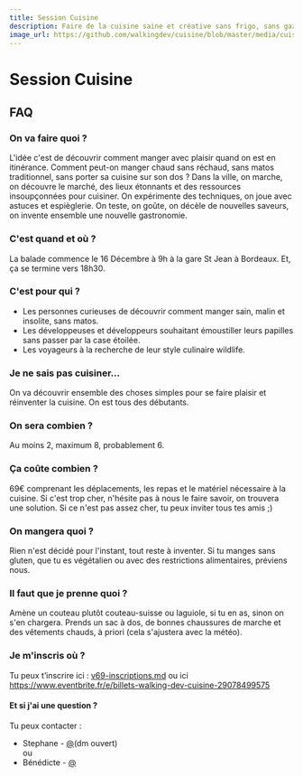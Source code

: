 ```yaml
---
title: Session Cuisine 
description: Faire de la cuisine saine et créative sans frigo, sans gazinière et sans cuisine .
image_url: https://github.com/walkingdev/cuisine/blob/master/media/cuisine.png?raw=true
---
```


# Session Cuisine 

## FAQ

### On va faire quoi ?

L'idée c'est de découvrir comment manger avec plaisir quand on est en itinérance.
Comment peut-on manger chaud sans réchaud, sans matos traditionnel, sans porter sa cuisine sur son dos ?
Dans la ville, on marche, on découvre le marché, des lieux étonnants et des ressources insoupçonnées pour cuisiner. 
On expérimente des techniques, on joue avec astuces et espièglerie. On teste, on goûte, on décèle de nouvelles saveurs, on invente ensemble une nouvelle gastronomie.

### C'est quand et où ?

La balade commence le 16 Décembre à 9h à la gare St Jean à Bordeaux.
Et, ça se termine vers 18h30.

### C'est pour qui ?

- Les personnes curieuses de découvrir comment manger sain, malin et insolite, sans matos.
- Les développeuses et développeurs souhaitant émoustiller leurs papilles sans passer par la case étoilée.
- Les voyageurs à la recherche de leur style culinaire wildlife.

### Je ne sais pas cuisiner...

On va découvrir ensemble des choses simples pour se faire plaisir et réinventer la cuisine.
On est tous des débutants.

### On sera combien ?

Au moins 2, maximum 8, probablement 6.

### Ça coûte combien ?
69€ comprenant les déplacements, les repas et le matériel nécessaire à la cuisine.
Si c'est trop cher, n'hésite pas à nous le faire savoir, on trouvera une solution.
Si ce n'est pas assez cher, tu peux inviter tous tes amis ;)

### On mangera quoi ?

Rien n'est décidé pour l'instant, tout reste à inventer. Si tu manges sans gluten, que tu es végétalien ou avec des restrictions alimentaires, préviens nous.

### Il faut que je prenne quoi ?

Amène un couteau plutôt couteau-suisse ou laguiole, si tu en as, sinon on s'en chargera.
Prends un sac à dos, de bonnes chaussures de marche et des vêtements chauds, à priori (cela s'ajustera avec la météo).

### Je m'inscris où ?

Tu peux t’inscrire ici : [v69-inscriptions.md](https://github.com/walkingdev/cuisine/edit/master/v69-inscriptions.md)
ou ici https://www.eventbrite.fr/e/billets-walking-dev-cuisine-29078499575

#### Et si j'ai une question ?

Tu peux contacter :  
- Stephane - [@](http://twitter.com/...)(dm ouvert)  
ou  
- Bénédicte - [@](https://twitter.com/Benelambert1979)
